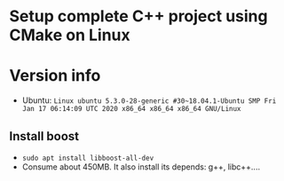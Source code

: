 # Setup complete C++ project using CMake on Linux

# Version info
* Ubuntu: `Linux ubuntu 5.3.0-28-generic #30~18.04.1-Ubuntu SMP Fri Jan 17 06:14:09 UTC 2020 x86_64 x86_64 x86_64 GNU/Linux`

## Install boost
* `sudo apt install libboost-all-dev`  
* Consume about 450MB. It also install its depends: g++, libc++....
